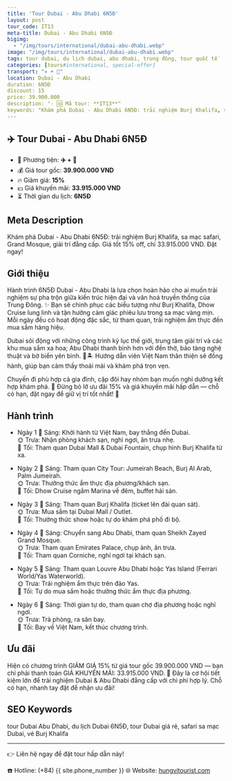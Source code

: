 ```yaml
---
title: 'Tour Dubai - Abu Dhabi 6N5Đ'
layout: post
tour_code: IT13
meta-title: Dubai - Abu Dhabi 6N5Đ
bigimg:
  - "/img/tours/international/dubai-abu-dhabi.webp"
image: "/img/tours/international/dubai-abu-dhabi.webp"
tags: tour dubai, du lịch dubai, abu dhabi, trung đông, tour quốc tế
categories: [tours#international, special-offer]
transport: "✈️ + 🚌"
location: Dubai - Abu Dhabi
duration: 6N5Đ
discount: 15
price: 39.900.000
description: "- 🆔 Mã tour: **IT13**"
keywords: "Khám phá Dubai - Abu Dhabi 6N5Đ: trải nghiệm Burj Khalifa, sa mạc safari, Grand Mosque, giải trí đẳng cấp. Giá tốt 15% off, chỉ 33.915.000 VND. Đặt ngay!"
---
```


## ✈️ Tour Dubai - Abu Dhabi 6N5Đ



- 🚗 Phương tiện: **✈️ + 🚌**
- 💰 Giá tour gốc: **39.900.000 VND**
- 🔥 Giảm giá: **15%**
- 💵 Giá khuyến mãi: **33.915.000 VND**
- ⏳ Thời gian du lịch: **6N5Đ**

## Meta Description
Khám phá Dubai - Abu Dhabi 6N5Đ: trải nghiệm Burj Khalifa, sa mạc safari, Grand Mosque, giải trí đẳng cấp. Giá tốt 15% off, chỉ 33.915.000 VND. Đặt ngay!

## Giới thiệu
Hành trình 6N5Đ Dubai - Abu Dhabi là lựa chọn hoàn hảo cho ai muốn trải nghiệm sự pha trộn giữa kiến trúc hiện đại và văn hoá truyền thống của Trung Đông. ✨ Bạn sẽ chinh phục các biểu tượng như Burj Khalifa, Dhow Cruise lung linh và tận hưởng cảm giác phiêu lưu trong sa mạc vàng mịn. Mỗi ngày đều có hoạt động đặc sắc, từ tham quan, trải nghiệm ẩm thực đến mua sắm hàng hiệu.

Dubai sôi động với những công trình kỷ lục thế giới, trung tâm giải trí và các khu mua sắm xa hoa; Abu Dhabi thanh bình hơn với đền thờ, bảo tàng nghệ thuật và bờ biển yên bình. 🕌🏝️ Hướng dẫn viên Việt Nam thân thiện sẽ đồng hành, giúp bạn cảm thấy thoải mái và khám phá trọn vẹn.

Chuyến đi phù hợp cả gia đình, cặp đôi hay nhóm bạn muốn nghỉ dưỡng kết hợp khám phá. 📸 Đừng bỏ lỡ ưu đãi 15% và giá khuyến mãi hấp dẫn — chỗ có hạn, đặt ngay để giữ vị trí tốt nhất! 🚀

## Hành trình
- Ngày 1
  🌅 Sáng: Khởi hành từ Việt Nam, bay thẳng đến Dubai.  
  🌞 Trưa: Nhận phòng khách sạn, nghỉ ngơi, ăn trưa nhẹ.  
  🌙 Tối: Tham quan Dubai Mall & Dubai Fountain, chụp hình Burj Khalifa từ xa.

- Ngày 2
  🌅 Sáng: Tham quan City Tour: Jumeirah Beach, Burj Al Arab, Palm Jumeirah.  
  🌞 Trưa: Thưởng thức ẩm thực địa phương/khách sạn.  
  🌙 Tối: Dhow Cruise ngắm Marina về đêm, buffet hải sản.

- Ngày 3
  🌅 Sáng: Tham quan Burj Khalifa (ticket lên đài quan sát).  
  🌞 Trưa: Mua sắm tại Dubai Mall / Outlet.  
  🌙 Tối: Thưởng thức show hoặc tự do khám phá phố đi bộ.

- Ngày 4
  🌅 Sáng: Chuyển sang Abu Dhabi, tham quan Sheikh Zayed Grand Mosque.  
  🌞 Trưa: Tham quan Emirates Palace, chụp ảnh, ăn trưa.  
  🌙 Tối: Tham quan Corniche, nghỉ ngơi tại khách sạn.

- Ngày 5
  🌅 Sáng: Tham quan Louvre Abu Dhabi hoặc Yas Island (Ferrari World/Yas Waterworld).  
  🌞 Trưa: Trải nghiệm ẩm thực trên đảo Yas.  
  🌙 Tối: Tự do mua sắm hoặc thưởng thức ẩm thực địa phương.

- Ngày 6
  🌅 Sáng: Thời gian tự do, tham quan chợ địa phương hoặc nghỉ ngơi.  
  🌞 Trưa: Trả phòng, ra sân bay.  
  🌙 Tối: Bay về Việt Nam, kết thúc chương trình.

## Ưu đãi
Hiện có chương trình GIẢM GIÁ 15% từ giá tour gốc 39.900.000 VND — bạn chỉ phải thanh toán GIÁ KHUYẾN MÃI: 33.915.000 VND. 🎉 Đây là cơ hội tiết kiệm lớn để trải nghiệm Dubai & Abu Dhabi đẳng cấp với chi phí hợp lý. Chỗ có hạn, nhanh tay đặt để nhận ưu đãi!

## SEO Keywords
tour Dubai Abu Dhabi, du lịch Dubai 6N5Đ, tour Dubai giá rẻ, safari sa mạc Dubai, vé Burj Khalifa

---

👉 Liên hệ ngay để đặt tour hấp dẫn này!

☎️ Hotline: (+84) {{ site.phone_number }}
🌐 Website: [hungvitourist.com](https://hungvitourist.com)

